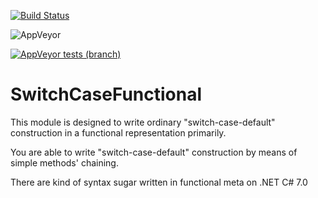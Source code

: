[![Build Status](https://travis-ci.com/ArisAgnew/SwitchCaseDefaultFunctional.svg?branch=master)](https://travis-ci.com/ArisAgnew/SwitchCaseDefaultFunctional)

![AppVeyor](https://img.shields.io/appveyor/ci/ArisAgnew/SwitchCaseDefaultFunctional.svg?label=appveyor%20%7C%20build)

[![AppVeyor tests (branch)](https://img.shields.io/appveyor/tests/ArisAgnew/SwitchCaseDefaultFunctional/master.svg?label=appveyor%20%7C%20build&passed_label=passed&failed_label=failed)](https://ci.appveyor.com/project/ArisAgnew/switchcasedefaultfunctional)

# SwitchCaseFunctional
This module is designed to write ordinary "switch-case-default" construction in a functional representation primarily.

You are able to write "switch-case-default" construction by means of simple methods' chaining.

There are kind of syntax sugar written in functional meta on .NET C# 7.0 
